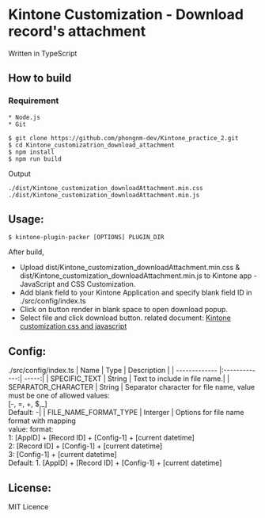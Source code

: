 Kintone Customization - Download record's attachment
====

Written in TypeScript
## How to build
### Requirement
```
* Node.js
* Git
```
```
$ git clone https://github.com/phongnm-dev/Kintone_practice_2.git
$ cd Kintone_customizatrion_download_attachment
$ npm install
$ npm run build
```
Output
```
./dist/Kintone_customization_downloadAttachment.min.css
./dist/Kintone_customization_downloadAttachment.min.js
```
## Usage:

```console
$ kintone-plugin-packer [OPTIONS] PLUGIN_DIR
```
After build,
- Upload dist/Kintone_customization_downloadAttachment.min.css & dist/Kintone_customization_downloadAttachment.min.js to Kintone app - JavaScript and CSS Customization.
- Add blank field to your Kintone Application and specify blank field ID in ./src/config/index.ts
- Click on button render in blank space to open download popup.
- Select file and click download button.
related document: [Kintone customization css and javascript](https://get.kintone.help/k/en/user/app_settings/js_customize.html)

## Config:
./src/config/index.ts
| Name | Type | Description |
| ------------- |:-------------:| -----:|
| SPECIFIC_TEXT | String | Text to include in file name.|
| SEPARATOR_CHARACTER  | String | Separator character for file name, value must be one of allowed values:<br/>[-, =, +, $,_]<br/>Default:  -|
| FILE_NAME_FORMAT_TYPE | Interger | Options for file name format with mapping</br>value: format:</br>1: [AppID] + [Record ID] + [Config-1] + [current datetime]</br>2: [Record ID] + [Config-1] + [current datetime]</br>3: [Config-1] + [current datetime]</br>Default: 1. [AppID] + [Record ID] + [Config-1] + [current datetime]

## License:
MIT Licence
